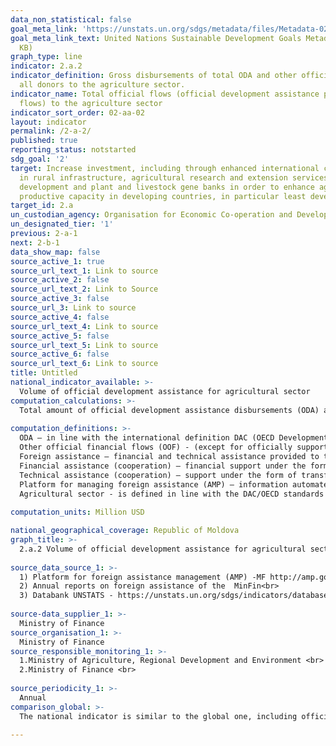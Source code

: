 ```yaml
---
data_non_statistical: false
goal_meta_link: 'https://unstats.un.org/sdgs/metadata/files/Metadata-02-0A-02.pdf '
goal_meta_link_text: United Nations Sustainable Development Goals Metadata (PDF 210
  KB)
graph_type: line
indicator: 2.a.2
indicator_definition: Gross disbursements of total ODA and other official flows from
  all donors to the agriculture sector.
indicator_name: Total official flows (official development assistance plus other official
  flows) to the agriculture sector
indicator_sort_order: 02-aa-02
layout: indicator
permalink: /2-a-2/
published: true
reporting_status: notstarted
sdg_goal: '2'
target: Increase investment, including through enhanced international cooperation,
  in rural infrastructure, agricultural research and extension services, technology
  development and plant and livestock gene banks in order to enhance agricultural
  productive capacity in developing countries, in particular least developed countries
target_id: 2.a
un_custodian_agency: Organisation for Economic Co-operation and Development (OECD)
un_designated_tier: '1'
previous: 2-a-1
next: 2-b-1
data_show_map: false
source_active_1: true
source_url_text_1: Link to source
source_active_2: false
source_url_text_2: Link to Source
source_active_3: false
source_url_3: Link to source
source_active_4: false
source_url_text_4: Link to source
source_active_5: false
source_url_text_5: Link to source
source_active_6: false
source_url_text_6: Link to source
title: Untitled
national_indicator_available: >-
  Volume of official development assistance for agricultural sector
computation_calculations: >-
  Total amount of official development assistance disbursements (ODA) and of other official financial flows (OOF) from all the donors for development of agriculture sector. <br> 
  
computation_definitions: >-
  ODA – in line with the international definition DAC (OECD Development Assistance Committee) it represents the "flows to countries and territories from the DAC list of ODA beneficiaries and other multilateral institutions which are: (i) supplied by official agents, including by national or local governments or by their executive agencies; and (ii) every transaction is managed with the main objective to promote economic development and wellbeing of developing countries; and it is of concession nature and includes a grant element of at least 25% (calculated at a reduction rate of 10%). (See http://www.oecd.org/dac/stats/officialdevelopmentassistancedefinitionandcoverage.htm) <br> 
  Other official financial flows (OOF) - (except for officially supported credits for exports) are defined as transactions made by the official sector which do not meet the eligibility conditions for ODA, either because does not refer first of all to development or because are not sufficiently concessional (see http://www.oecd.org/dac/stats/documentupload/DCDDAC(2016)3FINAL.pdf , Para. 24.  <br> 
  Foreign assistance – financial and technical assistance provided to the Republic of Moldova, Government and/or other public authorities by creditors'/donors' community (art.9 of the GD No. 377 of 25.04.2018 regulating the institutional framework and the mechanism for coordination and management of foreign assistance).<br> 
  Financial assistance (cooperation) – financial support under the form of loans, grants, including delivery of goods and/or provision of works for implementation of projects/programs;<br> 
  Technical assistance (cooperation) – support under the form of transfer of knowledge, including technologies, methodologies and techniques within projects/programs;<br> 
  Platform for managing foreign assistance (AMP) – information automated system accessible online, which is covering and storing the information regarding the projects/programs of foreign assistance in the Republic of Moldova, http://amp.gov.md/TEMPLATE/ampTemplate/dashboard/build/index.html.<br> 
  Agricultural sector - is defined in line with the DAC/OECD standards and covers all the sector codes according to the CRS classification from section 311 'Agriculture'  (see: http://www.oecd.org/dac/stats/purposecodessectorclassification.htm) <br> 
  
computation_units: Million USD

national_geographical_coverage: Republic of Moldova
graph_title: >-
  2.a.2 Volume of official development assistance for agricultural sector <br> 
  
source_data_source_1: >-
  1) Platform for foreign assistance management (AMP) -MF http://amp.gov.md/portal/sites/default/files/inline/amp-planul_de_gestiune_a_datelor_0.pdf<br> 
  2) Annual reports on foreign assistance of the  MinFin<br> 
  3) Databank UNSTATS - https://unstats.un.org/sdgs/indicators/database/<br> 
  
source-data_supplier_1: >-
  Ministry of Finance
source_organisation_1: >-
  Ministry of Finance
source_responsible_monitoring_1: >-
  1.Ministry of Agriculture, Regional Development and Environment <br> 
  2.Ministry of Finance <br> 
  
source_periodicity_1: >-
  Annual
comparison_global: >-
  The national indicator is similar to the global one, including official development assistance and the official flows of funds <br> 
  
---
```

